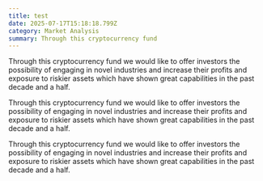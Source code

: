```yaml
---
title: test
date: 2025-07-17T15:18:18.799Z
category: Market Analysis
summary: Through this cryptocurrency fund
---
```

Through this cryptocurrency fund we would like to offer investors the possibility of
engaging in novel industries and increase their profits and exposure to riskier assets
which have shown great capabilities in the past decade and a half.

Through this cryptocurrency fund we would like to offer investors the possibility of
engaging in novel industries and increase their profits and exposure to riskier assets
which have shown great capabilities in the past decade and a half.

Through this cryptocurrency fund we would like to offer investors the possibility of
engaging in novel industries and increase their profits and exposure to riskier assets
which have shown great capabilities in the past decade and a half.